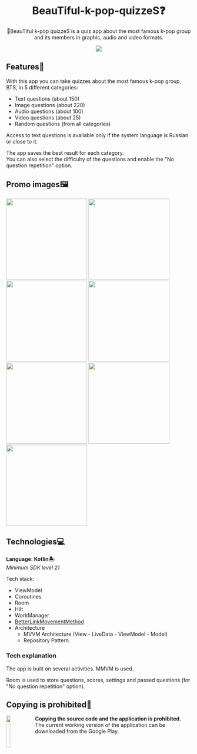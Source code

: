 <h1 align="center">BeauTiful-k-pop-quizzeS❓</h1>

<p align="center">  
  🎤BeauTiful k-pop quizzeS is a quiz app about the most famous k-pop group and its members in graphic, audio and video formats.
</p>

<p align="center">
  <img src="https://user-images.githubusercontent.com/62091531/214564391-d80cf645-7f7c-4650-a15e-3f3489ab59a4.png"/>
</p>


## Features🕺

With this app you can take quizzes about the most famous k-pop group, BTS, in 5 different categories:
- Text questions (about 150)
- Image questions (about 220)
- Audio questions (about 100)
- Video questions (about 25)
- Random questions (from all categories)

Access to text questions is available only if the system language is Russian or close to it.  

The app saves the best result for each category.  
You can also select the difficulty of the questions and enable the "No question repetition" option.

## Promo images🖼

<p float="center">
  <img width="220" src="https://user-images.githubusercontent.com/62091531/214565552-f2a5c52a-ab93-4da9-87a9-9bc5329db092.png"/>
  <img width="220" src="https://user-images.githubusercontent.com/62091531/214565795-cef39312-c5f4-46d1-9975-81b7b78fb355.png"/>
  <img width="220" src="https://user-images.githubusercontent.com/62091531/214565560-f3fad99c-f69e-449a-8b40-f2f7edf827ff.png"/>
  <img width="220" src="https://user-images.githubusercontent.com/62091531/214565575-7701b205-94ab-4cfc-8d2f-b15a7272d44e.png"/>
  <img width="220" src="https://user-images.githubusercontent.com/62091531/214565596-3fa86898-57cd-4a67-ba7c-3ba7de6ffdbd.png"/>
  <img width="220" src="https://user-images.githubusercontent.com/62091531/214565614-ec505f3a-6657-4103-adab-ca8c47840124.png"/>
  <img width="220" src="https://user-images.githubusercontent.com/62091531/214565625-1170ed97-7d5a-44f8-a0d2-f436935d81e8.png"/>
</p>

## Technologies💻

**Language: Kotlin🏝**  
*Minimum SDK level 21*

Tech stack:
- ViewModel
- Coroutines
- Room
- Hilt
- WorkManager
- [BetterLinkMovementMethod](https://github.com/saket/Better-Link-Movement-Method)
- Architecture
    - MVVM Architecture (View - LiveData - ViewModel - Model)
    - Repository Pattern
  
### Tech explanation

The app is built on several activities. MMVM is used.

Room is used to store questions, scores, settings and passed questions (for "No question repetition" option).
  
## Copying is prohibited🚫
[<img src="https://user-images.githubusercontent.com/62091531/212752612-c556935e-e573-45d7-9bec-36dc967d432f.png" target="_blank" align="left" width="15%"/>](https://play.google.com/store/apps/details?id=com.justcircleprod.beautifulkpopquizzes)

**Copying the source code and the application is prohibited.**  
The current working version of the application can be downloaded from the Google Play.
